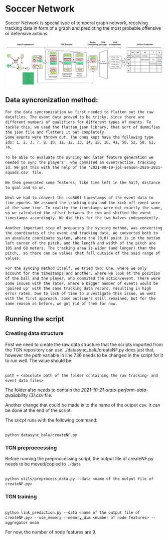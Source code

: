 # Soccer Network
Soccer Network is special type of temporal graph network, receiving tracking data in form of a graph and predicting the most probable offensive or defensive actions. 

![Screenshot](SoccerNet.PNG)

## Data syncronization method:

    For the data syncronization we first needed to flatten out the raw datafiles. The event data proved to be tricky, since there are different numbers of qualifiers for different types of events. To tackle this, we used the flatten_json library, that sort of dummifies the json file and flattens it out completely.
    Some events were thrown out. The ones kept have the following type ids: 1, 2, 3, 7, 8, 10, 11, 12, 13, 14, 15, 16, 41, 50, 52, 58, 61, 74.

    To be able to evaluate the syncing and later feature generation we needed to sync the players', who commited an event/action, tracking id. We got this with the help of the '2021-08-19-jpl-season-2020-2021-squads.csv' file.

    We then generated some features, like time left in the half, distance to goal and so on.

    Next we had to convert the iso8601 timestamps of the event data to time epochs. We assumed the tracking data and the kick-off event were at the same time. In reality the timestamps were not exactly the same, so we calculated the offset between the two and shifted the event timestamps accordingly. We did this for the two halves independently. 

    Another important step of preparing the syncing method, was converting the coordinates of the event and tracking data. We converted both to an absolute coordinate system, where the (0;0) point is in the bottom left corner of the pitch, and the length and width of the pitch are 105 and 68 meters. The tracking area is wider (and longer) than the pitch,, so there can be values that fall outside of the said range of values.

    For the syncing method itself, we tried two: One, where we only account for the timestamps and another, where we look at the position of the ball and the player, who commited the action/event. There were some issues with the later, where a bigger number of events would be 'paired up' with the same tracking data record, resulting in high error rates. Due to lack of time to investigate this issue, we went with the first approach. Some outliners still remained, but for the same reason as before, we got rid of them for now.
    
## Running the script

### Creating data structure
First we need to create the raw data structure that the scripts imported from the TGN repository can use. ./datasync_balu/createNF.py does just that, however the *path* variable in line 736 needs to be changed in the script for it to run well.
The value should be:
```

path = <absolute path of the folder containing the raw tracking- and event data files>
```
The folder also needs to contain the *2021-10-21-stats-perform-data-availability (3).csv* file.

Another change that could be made is to the name of the output csv. It can be done at the end of the script.

The sricpt runs with the following command:
```

python datasync_balu/createNF.py
```

### TGN preproccessing
Before running the preproccessing script, the output file of createNF.py needs to be moved/copied to `./data`
```

python utils/preprocess_data.py --data <name of the output file of createNF.py>
```

### TGN training

```

python link_prediction.py --data <name of the output file of createNF.py> --use_memory --memory_dim <number of node features> --aggregator mean
```
For now, the number of node features are 9.

